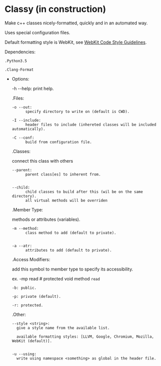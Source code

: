 # Classy (in construction)

Make c++ classes nicely-formatted, quickly and in an automated way.

Uses special configuration files.

Default formatting style is WebKit, see [WebKit Code Style Guidelines](webkit.org/code-style-guidelines).

Dependencies:

    .Python3.5
    
    .Clang-Format

* Options:


  -h --help: 
        print help.
        
        
  .Files:
  
      -o --out: 
            specify directory to write on (default is CWD).

      -I --include:
            header files to include (inhereted classes will be included automatically).
            
      -C --conf:
            build from configuration file.
            
            
  .Classes:
  
    connect this class with others
  
      --parent: 
            parent class[es] to inherent from.


      --child:
            child classes to build after this (wil be on the same directory).
            all virtual methods will be overriden 

  .Member Type:
  
    methods or attributes (variables).
  
      -m --method:
            class method to add (default to private).


      -a --atr:
            attributes to add (default to private).
            
            
  .Access Modifiers:
  
    add this symbol to member type to specify its accessibility.
    
    ex. -mp read # protected void method `read`
  
  
      -b: public.
      
      -p: private (default).
      
      -r: protected.
      

   .Other:
      
      --style <string>:
        give a style name from the available list.
        
        available formatting styles: [LLVM, Google, Chromium, Mozilla, WebKit (default)].


      -u --using:
        write using namespace <something> as global in the header file.
        
